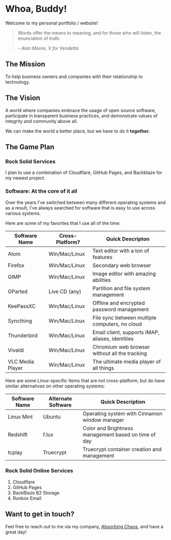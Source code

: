 ---
---

# Whoa, Buddy!

Welcome to my personal portfolio / website!

> Words offer the means to meaning, and for those who will listen, the enunciation of truth.

> _- Alan Moore, V for Vendetta_

## The Mission

To help business owners and companies with their relationship to technology.

## The Vision

A world where companies embrace the usage of open source software, participate in transparent business practices, and demonstrate values of integrity and community above all.

We can make the world a better place, but we have to do it __together.__

## The Game Plan

### Rock Solid Services

I plan to use a combination of Cloudflare, GitHub Pages, and Backblaze for my newest project.

### Software: At the core of it all

Over the years I've switched between many different operating systems and as a result, I've always searched for software that is easy to use across various systems.

Here are some of my favorites that I use all of the time:

| Software Name    | Cross-Platform?  | Quick Descripton |
| ---------------- | ---------------- | ---------------- | 
| Atom             | Win/Mac/Linux    | Text editor with a ton of features        |
| Firefox          | Win/Mac/Linux    | Secondary web browser                     |
| GIMP             | Win/Mac/Linux    | Image editor with amazing abilities       |
| GParted          | Live CD (any)    | Partition and file system management      |
| KeePassXC        | Win/Mac/Linux    | Offline and encrypted password management |
| Syncthing        | Win/Mac/Linux    | File sync between multiple computers, no cloud   |
| Thunderbird      | Win/Mac/Linux    | Email client, supports IMAP, aliases, identities |
| Vivaldi          | Win/Mac/Linux    | Chromium web browser without all the tracking    |
| VLC Media Player | Win/Mac/Linux    | The ultimate media player of all things          |

Here are some Linux-specific items that are not cross-platform, but do have similar alternatives on other operating systems:

| Software Name | Alternate Software | Quick Description |
| ------------- | ------------------ | ----------------- | 
| Linux Mint    | Ubuntu             | Operating system with Cinnamon window manager        |
| Redshift      | f.lux              | Color and Brightness management based on time of day |
| tcplay        | Truecrypt          | Truecrypt container creation and management          | 

### Rock Solid Online Services

1. Cloudflare
2. GitHub Pages
3. BackBlaze B2 Storage
4. Runbox Email

## Want to get in touch?

Feel free to reach out to me via my company, [Absorbing Chaos](https://easy.erpnext.com/contact), and have a great day!
